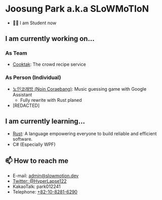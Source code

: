# Joosung Park a.k.a SLoWMoTIoN
* 👨‍🎓 I am Student now

## I am currently working on...

### As Team
* [Cooktak](https://github.com/cooktak/): The crowd recipe service

### As Person (Individual)
* [노인코래방 (Noin Coraebang)](https://github.com/park012241/noin-coraebang): Music guessing game with Google Assistant
    * Fully rewrite with Rust planed
* [REDACTED]

## I am currently learning...
* [Rust](https://www.rust-lang.org/): A language empowering everyone to build reliable and efficient software.
* C# (Especially WPF)

## 📫 How to reach me
* E-mail: [admin@slowmotion.dev](mailto:admin@slowmotion.dev)
* [Twitter: @HyperLapse122](https://twitter.com/HyperLapse122)
* KakaoTalk: park012241
* Telephone: [+82-10-8281-6290](tel:+82-10-8281-6290)

<!--
**park012241/park012241** is a ✨ _special_ ✨ repository because its `README.md` (this file) appears on your GitHub profile.

Here are some ideas to get you started:

- 🔭 I’m currently working on ...
- 🌱 I’m currently learning ...
- 👯 I’m looking to collaborate on ...
- 🤔 I’m looking for help with ...
- 💬 Ask me about ...
- 📫 How to reach me: ...
- 😄 Pronouns: ...
- ⚡ Fun fact: ...
-->
